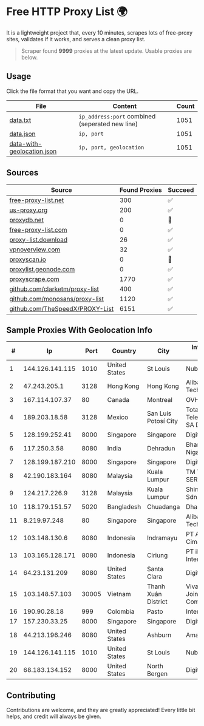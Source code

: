 
# Free HTTP Proxy List 🌍

It is a lightweight project that, every 10 minutes, scrapes lots of free-proxy sites, validates if it works, and serves a clean proxy list.


> Scraper found **9999** proxies at the latest update. Usable proxies are below.

## Usage

Click the file format that you want and copy the URL.


|File|Content|Count|
|----|-------|-----|
|[data.txt](https://raw.githubusercontent.com/themiralay/Proxy-List-World/master/data.txt)|`ip_address:port` combined (seperated new line)|1051|
|[data.json](https://raw.githubusercontent.com/themiralay/Proxy-List-World/master/data.json)|`ip, port`|1051|
|[data-with-geolocation.json](https://raw.githubusercontent.com/themiralay/Proxy-List-World/master/data-with-geolocation.json)|`ip, port, geolocation`|1051|

## Sources

|Source|Found Proxies|Succeed|
|------|-------------|-------|
|[free-proxy-list.net](https://free-proxy-list.net)|300|✅|
|[us-proxy.org](https://www.us-proxy.org)|200|✅|
|[proxydb.net](http://proxydb.net)|0|🚫|
|[free-proxy-list.com](https://free-proxy-list.com/?page=&port=&type%5B%5D=http&type%5B%5D=https&up_time=0&search=Search)|0|✅|
|[proxy-list.download](https://www.proxy-list.download/HTTP)|26|✅|
|[vpnoverview.com](https://vpnoverview.com/privacy/anonymous-browsing/free-proxy-servers)|32|✅|
|[proxyscan.io](https://www.proxyscan.io)|0|🚫|
|[proxylist.geonode.com](https://proxylist.geonode.com/api/proxy-list?limit=300&page=1&sort_by=lastChecked&sort_type=desc&protocols=http,https)|0|✅|
|[proxyscrape.com](https://api.proxyscrape.com/v2/?request=displayproxies&protocol=http&timeout=10000&country=all&ssl=all&anonymity=all)|1770|✅|
|[github.com/clarketm/proxy-list](https://raw.githubusercontent.com/clarketm/proxy-list/master/proxy-list-raw.txt)|400|✅|
|[github.com/monosans/proxy-list](https://raw.githubusercontent.com/monosans/proxy-list/main/proxies/http.txt)|1120|✅|
|[github.com/TheSpeedX/PROXY-List](https://raw.githubusercontent.com/TheSpeedX/PROXY-List/master/http.txt)|6151|✅|


## Sample Proxies With Geolocation Info

|#|Ip|Port|Country|City|Internet Service Provider|
|-|--|----|-------|----|-------------------------|
|1|144.126.141.115|1010|United States|St Louis|Nubes, LLC|
|2|47.243.205.1|3128|Hong Kong|Hong Kong|Alibaba (US) Technology Co., Ltd.|
|3|167.114.107.37|80|Canada|Montreal|OVH SAS|
|4|189.203.18.58|3128|Mexico|San Luis Potosí City|Total Play Telecomunicaciones SA De CV|
|5|128.199.252.41|8000|Singapore|Singapore|DigitalOcean, LLC|
|6|117.250.3.58|8080|India|Dehradun|Bharat Sanchar Nigam Ltd|
|7|128.199.187.210|8000|Singapore|Singapore|DigitalOcean, LLC|
|8|42.190.183.164|8080|Malaysia|Kuala Lumpur|TM TECHNOLOGY SERVICES SDN BHD|
|9|124.217.226.9|3128|Malaysia|Kuala Lumpur|Shinjiru Technology Sdn Bhd|
|10|118.179.151.57|5020|Bangladesh|Chuadanga|Dhakacom Limited|
|11|8.219.97.248|80|Singapore|Singapore|Alibaba (US) Technology Co., Ltd.|
|12|103.148.130.6|8080|Indonesia|Indramayu|PT Anugerah Cimanuk Raya|
|13|103.165.128.171|8080|Indonesia|Ciriung|PT iForte Global Internet|
|14|64.23.131.209|8080|United States|Santa Clara|DigitalOcean, LLC|
|15|103.148.57.103|30005|Vietnam|Thanh Xuân District|Viva social network Joint Stock Company|
|16|190.90.28.18|999|Colombia|Pasto|Internexa S.a. E.S.P|
|17|157.230.33.25|8000|Singapore|Singapore|DigitalOcean, LLC|
|18|44.213.196.246|8080|United States|Ashburn|Amazon.com|
|19|144.126.141.115|1010|United States|St Louis|Nubes, LLC|
|20|68.183.134.152|8000|United States|North Bergen|DigitalOcean, LLC|



## Contributing

Contributions are welcome, and they are greatly appreciated! Every
little bit helps, and credit will always be given.

